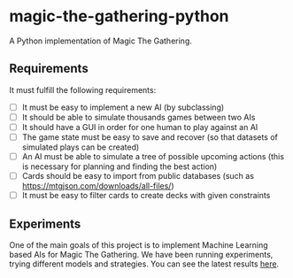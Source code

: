 # magic-the-gathering-python
A Python implementation of Magic The Gathering.

## Requirements
It must fulfill the following requirements:
- [ ] It must be easy to implement a new AI (by subclassing)
- [ ] It should be able to simulate thousands games between two AIs
- [ ] It should have a GUI in order for one human to play against an AI
- [ ] The game state must be easy to save and recover (so that datasets of simulated plays can be created)
- [ ] An AI must be able to simulate a tree of possible upcoming actions (this is necessary for planning and finding the best action)
- [ ] Cards should be easy to import from public databases (such as https://mtgjson.com/downloads/all-files/)
- [ ] It must be easy to filter cards to create decks with given constraints

## Experiments
One of the main goals of this project is to implement Machine Learning based AIs for Magic The Gathering. We have been running experiments, trying different models and strategies. You can see the latest results [here](docs/experiments.md).
